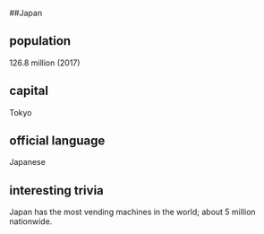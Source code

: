 ##Japan
## population

126.8 million (2017)

## capital

Tokyo
 
## official language

Japanese

## interesting trivia

Japan has the most vending machines in the world; about 5 million nationwide.


